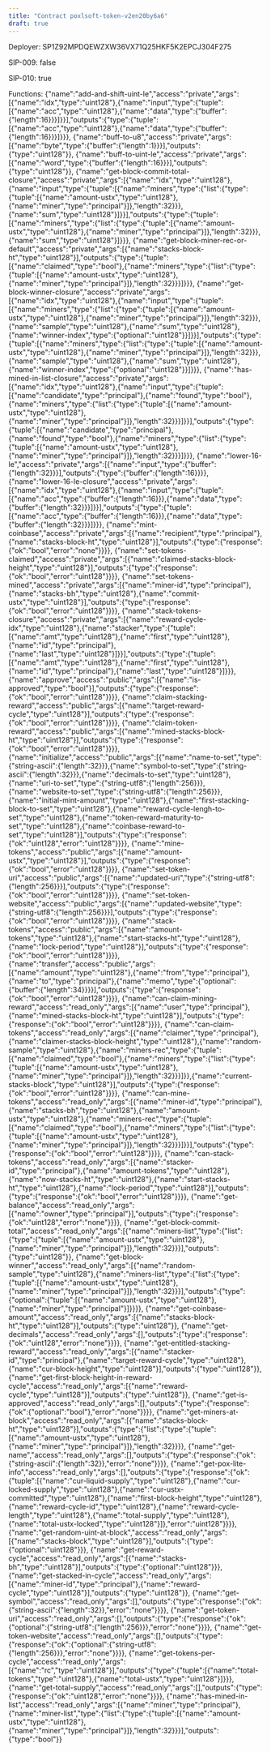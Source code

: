 ```yaml
---
title: "Contract poxlsoft-token-v2en20by6a6"
draft: true
---
```

Deployer: SP1Z92MPDQEWZXW36VX71Q25HKF5K2EPCJ304F275

SIP-009: false

SIP-010: true

Functions:
{"name":"add-and-shift-uint-le","access":"private","args":[{"name":"idx","type":"uint128"},{"name":"input","type":{"tuple":[{"name":"acc","type":"uint128"},{"name":"data","type":{"buffer":{"length":16}}}]}}],"outputs":{"type":{"tuple":[{"name":"acc","type":"uint128"},{"name":"data","type":{"buffer":{"length":16}}}]}}}, {"name":"buff-to-u8","access":"private","args":[{"name":"byte","type":{"buffer":{"length":1}}}],"outputs":{"type":"uint128"}}, {"name":"buff-to-uint-le","access":"private","args":[{"name":"word","type":{"buffer":{"length":16}}}],"outputs":{"type":"uint128"}}, {"name":"get-block-commit-total-closure","access":"private","args":[{"name":"idx","type":"uint128"},{"name":"input","type":{"tuple":[{"name":"miners","type":{"list":{"type":{"tuple":[{"name":"amount-ustx","type":"uint128"},{"name":"miner","type":"principal"}]},"length":32}}},{"name":"sum","type":"uint128"}]}}],"outputs":{"type":{"tuple":[{"name":"miners","type":{"list":{"type":{"tuple":[{"name":"amount-ustx","type":"uint128"},{"name":"miner","type":"principal"}]},"length":32}}},{"name":"sum","type":"uint128"}]}}}, {"name":"get-block-miner-rec-or-default","access":"private","args":[{"name":"stacks-block-ht","type":"uint128"}],"outputs":{"type":{"tuple":[{"name":"claimed","type":"bool"},{"name":"miners","type":{"list":{"type":{"tuple":[{"name":"amount-ustx","type":"uint128"},{"name":"miner","type":"principal"}]},"length":32}}}]}}}, {"name":"get-block-winner-closure","access":"private","args":[{"name":"idx","type":"uint128"},{"name":"input","type":{"tuple":[{"name":"miners","type":{"list":{"type":{"tuple":[{"name":"amount-ustx","type":"uint128"},{"name":"miner","type":"principal"}]},"length":32}}},{"name":"sample","type":"uint128"},{"name":"sum","type":"uint128"},{"name":"winner-index","type":{"optional":"uint128"}}]}}],"outputs":{"type":{"tuple":[{"name":"miners","type":{"list":{"type":{"tuple":[{"name":"amount-ustx","type":"uint128"},{"name":"miner","type":"principal"}]},"length":32}}},{"name":"sample","type":"uint128"},{"name":"sum","type":"uint128"},{"name":"winner-index","type":{"optional":"uint128"}}]}}}, {"name":"has-mined-in-list-closure","access":"private","args":[{"name":"idx","type":"uint128"},{"name":"input","type":{"tuple":[{"name":"candidate","type":"principal"},{"name":"found","type":"bool"},{"name":"miners","type":{"list":{"type":{"tuple":[{"name":"amount-ustx","type":"uint128"},{"name":"miner","type":"principal"}]},"length":32}}}]}}],"outputs":{"type":{"tuple":[{"name":"candidate","type":"principal"},{"name":"found","type":"bool"},{"name":"miners","type":{"list":{"type":{"tuple":[{"name":"amount-ustx","type":"uint128"},{"name":"miner","type":"principal"}]},"length":32}}}]}}}, {"name":"lower-16-le","access":"private","args":[{"name":"input","type":{"buffer":{"length":32}}}],"outputs":{"type":{"buffer":{"length":16}}}}, {"name":"lower-16-le-closure","access":"private","args":[{"name":"idx","type":"uint128"},{"name":"input","type":{"tuple":[{"name":"acc","type":{"buffer":{"length":16}}},{"name":"data","type":{"buffer":{"length":32}}}]}}],"outputs":{"type":{"tuple":[{"name":"acc","type":{"buffer":{"length":16}}},{"name":"data","type":{"buffer":{"length":32}}}]}}}, {"name":"mint-coinbase","access":"private","args":[{"name":"recipient","type":"principal"},{"name":"stacks-block-ht","type":"uint128"}],"outputs":{"type":{"response":{"ok":"bool","error":"none"}}}}, {"name":"set-tokens-claimed","access":"private","args":[{"name":"claimed-stacks-block-height","type":"uint128"}],"outputs":{"type":{"response":{"ok":"bool","error":"uint128"}}}}, {"name":"set-tokens-mined","access":"private","args":[{"name":"miner-id","type":"principal"},{"name":"stacks-bh","type":"uint128"},{"name":"commit-ustx","type":"uint128"}],"outputs":{"type":{"response":{"ok":"bool","error":"uint128"}}}}, {"name":"stack-tokens-closure","access":"private","args":[{"name":"reward-cycle-idx","type":"uint128"},{"name":"stacker","type":{"tuple":[{"name":"amt","type":"uint128"},{"name":"first","type":"uint128"},{"name":"id","type":"principal"},{"name":"last","type":"uint128"}]}}],"outputs":{"type":{"tuple":[{"name":"amt","type":"uint128"},{"name":"first","type":"uint128"},{"name":"id","type":"principal"},{"name":"last","type":"uint128"}]}}}, {"name":"approve","access":"public","args":[{"name":"is-approved","type":"bool"}],"outputs":{"type":{"response":{"ok":"bool","error":"uint128"}}}}, {"name":"claim-stacking-reward","access":"public","args":[{"name":"target-reward-cycle","type":"uint128"}],"outputs":{"type":{"response":{"ok":"bool","error":"uint128"}}}}, {"name":"claim-token-reward","access":"public","args":[{"name":"mined-stacks-block-ht","type":"uint128"}],"outputs":{"type":{"response":{"ok":"bool","error":"uint128"}}}}, {"name":"initialize","access":"public","args":[{"name":"name-to-set","type":{"string-ascii":{"length":32}}},{"name":"symbol-to-set","type":{"string-ascii":{"length":32}}},{"name":"decimals-to-set","type":"uint128"},{"name":"uri-to-set","type":{"string-utf8":{"length":256}}},{"name":"website-to-set","type":{"string-utf8":{"length":256}}},{"name":"initial-mint-amount","type":"uint128"},{"name":"first-stacking-block-to-set","type":"uint128"},{"name":"reward-cycle-lengh-to-set","type":"uint128"},{"name":"token-reward-maturity-to-set","type":"uint128"},{"name":"coinbase-reward-to-set","type":"uint128"}],"outputs":{"type":{"response":{"ok":"uint128","error":"uint128"}}}}, {"name":"mine-tokens","access":"public","args":[{"name":"amount-ustx","type":"uint128"}],"outputs":{"type":{"response":{"ok":"bool","error":"uint128"}}}}, {"name":"set-token-uri","access":"public","args":[{"name":"updated-uri","type":{"string-utf8":{"length":256}}}],"outputs":{"type":{"response":{"ok":"bool","error":"uint128"}}}}, {"name":"set-token-website","access":"public","args":[{"name":"updated-website","type":{"string-utf8":{"length":256}}}],"outputs":{"type":{"response":{"ok":"bool","error":"uint128"}}}}, {"name":"stack-tokens","access":"public","args":[{"name":"amount-tokens","type":"uint128"},{"name":"start-stacks-ht","type":"uint128"},{"name":"lock-period","type":"uint128"}],"outputs":{"type":{"response":{"ok":"bool","error":"uint128"}}}}, {"name":"transfer","access":"public","args":[{"name":"amount","type":"uint128"},{"name":"from","type":"principal"},{"name":"to","type":"principal"},{"name":"memo","type":{"optional":{"buffer":{"length":34}}}}],"outputs":{"type":{"response":{"ok":"bool","error":"uint128"}}}}, {"name":"can-claim-mining-reward","access":"read_only","args":[{"name":"user","type":"principal"},{"name":"mined-stacks-block-ht","type":"uint128"}],"outputs":{"type":{"response":{"ok":"bool","error":"uint128"}}}}, {"name":"can-claim-tokens","access":"read_only","args":[{"name":"claimer","type":"principal"},{"name":"claimer-stacks-block-height","type":"uint128"},{"name":"random-sample","type":"uint128"},{"name":"miners-rec","type":{"tuple":[{"name":"claimed","type":"bool"},{"name":"miners","type":{"list":{"type":{"tuple":[{"name":"amount-ustx","type":"uint128"},{"name":"miner","type":"principal"}]},"length":32}}}]}},{"name":"current-stacks-block","type":"uint128"}],"outputs":{"type":{"response":{"ok":"bool","error":"uint128"}}}}, {"name":"can-mine-tokens","access":"read_only","args":[{"name":"miner-id","type":"principal"},{"name":"stacks-bh","type":"uint128"},{"name":"amount-ustx","type":"uint128"},{"name":"miners-rec","type":{"tuple":[{"name":"claimed","type":"bool"},{"name":"miners","type":{"list":{"type":{"tuple":[{"name":"amount-ustx","type":"uint128"},{"name":"miner","type":"principal"}]},"length":32}}}]}}],"outputs":{"type":{"response":{"ok":"bool","error":"uint128"}}}}, {"name":"can-stack-tokens","access":"read_only","args":[{"name":"stacker-id","type":"principal"},{"name":"amount-tokens","type":"uint128"},{"name":"now-stacks-ht","type":"uint128"},{"name":"start-stacks-ht","type":"uint128"},{"name":"lock-period","type":"uint128"}],"outputs":{"type":{"response":{"ok":"bool","error":"uint128"}}}}, {"name":"get-balance","access":"read_only","args":[{"name":"owner","type":"principal"}],"outputs":{"type":{"response":{"ok":"uint128","error":"none"}}}}, {"name":"get-block-commit-total","access":"read_only","args":[{"name":"miners-list","type":{"list":{"type":{"tuple":[{"name":"amount-ustx","type":"uint128"},{"name":"miner","type":"principal"}]},"length":32}}}],"outputs":{"type":"uint128"}}, {"name":"get-block-winner","access":"read_only","args":[{"name":"random-sample","type":"uint128"},{"name":"miners-list","type":{"list":{"type":{"tuple":[{"name":"amount-ustx","type":"uint128"},{"name":"miner","type":"principal"}]},"length":32}}}],"outputs":{"type":{"optional":{"tuple":[{"name":"amount-ustx","type":"uint128"},{"name":"miner","type":"principal"}]}}}}, {"name":"get-coinbase-amount","access":"read_only","args":[{"name":"stacks-block-ht","type":"uint128"}],"outputs":{"type":"uint128"}}, {"name":"get-decimals","access":"read_only","args":[],"outputs":{"type":{"response":{"ok":"uint128","error":"none"}}}}, {"name":"get-entitled-stacking-reward","access":"read_only","args":[{"name":"stacker-id","type":"principal"},{"name":"target-reward-cycle","type":"uint128"},{"name":"cur-block-height","type":"uint128"}],"outputs":{"type":"uint128"}}, {"name":"get-first-block-height-in-reward-cycle","access":"read_only","args":[{"name":"reward-cycle","type":"uint128"}],"outputs":{"type":"uint128"}}, {"name":"get-is-approved","access":"read_only","args":[],"outputs":{"type":{"response":{"ok":{"optional":"bool"},"error":"none"}}}}, {"name":"get-miners-at-block","access":"read_only","args":[{"name":"stacks-block-ht","type":"uint128"}],"outputs":{"type":{"list":{"type":{"tuple":[{"name":"amount-ustx","type":"uint128"},{"name":"miner","type":"principal"}]},"length":32}}}}, {"name":"get-name","access":"read_only","args":[],"outputs":{"type":{"response":{"ok":{"string-ascii":{"length":32}},"error":"none"}}}}, {"name":"get-pox-lite-info","access":"read_only","args":[],"outputs":{"type":{"response":{"ok":{"tuple":[{"name":"cur-liquid-supply","type":"uint128"},{"name":"cur-locked-supply","type":"uint128"},{"name":"cur-ustx-committed","type":"uint128"},{"name":"first-block-height","type":"uint128"},{"name":"reward-cycle-id","type":"uint128"},{"name":"reward-cycle-length","type":"uint128"},{"name":"total-supply","type":"uint128"},{"name":"total-ustx-locked","type":"uint128"}]},"error":"uint128"}}}}, {"name":"get-random-uint-at-block","access":"read_only","args":[{"name":"stacks-block","type":"uint128"}],"outputs":{"type":{"optional":"uint128"}}}, {"name":"get-reward-cycle","access":"read_only","args":[{"name":"stacks-bh","type":"uint128"}],"outputs":{"type":{"optional":"uint128"}}}, {"name":"get-stacked-in-cycle","access":"read_only","args":[{"name":"miner-id","type":"principal"},{"name":"reward-cycle","type":"uint128"}],"outputs":{"type":"uint128"}}, {"name":"get-symbol","access":"read_only","args":[],"outputs":{"type":{"response":{"ok":{"string-ascii":{"length":32}},"error":"none"}}}}, {"name":"get-token-uri","access":"read_only","args":[],"outputs":{"type":{"response":{"ok":{"optional":{"string-utf8":{"length":256}}},"error":"none"}}}}, {"name":"get-token-website","access":"read_only","args":[],"outputs":{"type":{"response":{"ok":{"optional":{"string-utf8":{"length":256}}},"error":"none"}}}}, {"name":"get-tokens-per-cycle","access":"read_only","args":[{"name":"rc","type":"uint128"}],"outputs":{"type":{"tuple":[{"name":"total-tokens","type":"uint128"},{"name":"total-ustx","type":"uint128"}]}}}, {"name":"get-total-supply","access":"read_only","args":[],"outputs":{"type":{"response":{"ok":"uint128","error":"none"}}}}, {"name":"has-mined-in-list","access":"read_only","args":[{"name":"miner","type":"principal"},{"name":"miner-list","type":{"list":{"type":{"tuple":[{"name":"amount-ustx","type":"uint128"},{"name":"miner","type":"principal"}]},"length":32}}}],"outputs":{"type":"bool"}}
